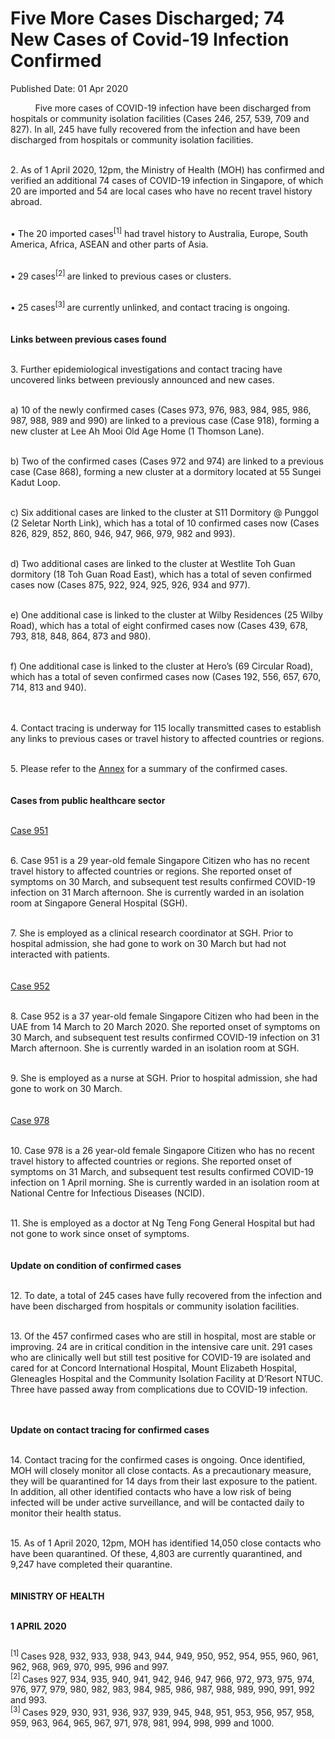 <html>
    <meta http-equiv="Content-Type" content="text/html; charset=utf-8"/>
    <meta charset="utf-8"/>
    <title>Five More Cases Discharged; 74 New Cases of Covid-19 Infection Confirmed</title>
    <body><h1>Five More Cases Discharged; 74 New Cases of Covid-19 Infection Confirmed</h1>
    <p>Published Date: 01 Apr 2020</p> &nbsp;&nbsp;&nbsp;&nbsp;&nbsp;&nbsp;&nbsp;&nbsp;&nbsp; Five more cases of COVID-19 infection have been discharged from hospitals or community isolation facilities (Cases 246, 257, 539, 709 and 827). In all, 245 have fully recovered from the infection and have been discharged from hospitals or community isolation facilities. 
<br>
 

<br>2.         As of 1 April 2020, 12pm, the Ministry of Health (MOH) has confirmed and verified an additional 74 cases of COVID-19 infection in Singapore, of which 20 are imported and 54 are local cases who have no recent travel history abroad. 
<br>
 

<br>•           The 20 imported cases<sup>[1]</sup> had travel history to Australia, Europe, South America, Africa, ASEAN and other parts of Asia.

<br>•           29 cases<sup>[2] </sup>are linked to previous cases or clusters.

<br>•           25 cases<sup>[3] </sup> are currently unlinked, and contact tracing is ongoing. 
<br>
<br> 
<br>
<strong>Links between previous cases found
</strong><br>
 

<br>3.         Further epidemiological investigations and contact tracing have uncovered links between previously announced and new cases.
<br>
 

<br>a)         10 of the newly confirmed cases (Cases 973, 976, 983, 984, 985, 986, 987, 988, 989 and 990) are linked to a previous case (Case 918), forming a new cluster at Lee Ah Mooi Old Age Home (1 Thomson Lane). 
<br>
 

<br>b)         Two of the confirmed cases (Cases 972 and 974) are linked to a previous case (Case 868), forming a new cluster at a dormitory located at 55 Sungei Kadut Loop.
<br>
 

<br>c)         Six additional cases are linked to the cluster at S11 Dormitory @ Punggol (2 Seletar North Link), which has a total of 10 confirmed cases now (Cases 826, 829, 852, 860, 946, 947, 966, 979, 982 and 993).
<br>
 

<br>d)         Two additional cases are linked to the cluster at Westlite Toh Guan dormitory (18 Toh Guan Road East), which has a total of seven confirmed cases now (Cases 875, 922, 924, 925, 926, 934 and 977).
<br>
 

<br>e)         One additional case is linked to the cluster at Wilby Residences (25 Wilby Road), which has a total of eight confirmed cases now (Cases 439, 678, 793, 818, 848, 864, 873 and 980). 
<br>
 

<br>f)          One additional case is linked to the cluster at Hero’s (69 Circular Road), which has a total of seven confirmed cases now (Cases 192, 556, 657, 670, 714, 813 and 940).
<br>
<br> 

<br>4.         Contact tracing is underway for 115 locally transmitted cases to establish any links to previous cases or travel history to affected countries or regions. 
<br>
 

<br>5.         Please refer to the <a title="Annex" href="/docs/librariesprovider5/pressroom/annex1-4.pdf?sfvrsn=92ca5f96_2">Annex</a>&nbsp;for a summary of the confirmed cases. 
<br>
<br> 
<br>
<strong>Cases from public healthcare sector
</strong><br>
 

<br><u>Case 951</u> <br>
 

<br>6.         Case 951 is a 29 year-old female Singapore Citizen who has no recent travel history to affected countries or regions. She reported onset of symptoms on 30 March, and subsequent test results confirmed COVID-19 infection on 31 March afternoon. She is currently warded in an isolation room at Singapore General Hospital (SGH). 
<br>
 

<br>7.         She is employed as a clinical research coordinator at SGH. Prior to hospital admission, she had gone to work on 30 March but had not interacted with patients. 
<br>
<br> 
<br>
<u>Case 952</u> <br>
 

<br>8.         Case 952 is a 37 year-old female Singapore Citizen who had been in the UAE from 14 March to 20 March 2020. She reported onset of symptoms on 30 March, and subsequent test results confirmed COVID-19 infection on 31 March afternoon. She is currently warded in an isolation room at SGH. 
<br>
 
<br>
9.         She is employed as a nurse at SGH. Prior to hospital admission, she had gone to work on 30 March. 
<br>
 
<br>
<br><u>Case 978</u>
<br>
 

<br>10.        Case 978 is a 26 year-old female Singapore Citizen who has no recent travel history to affected countries or regions. She reported onset of symptoms on 31 March, and subsequent test results confirmed COVID-19 infection on 1 April morning. She is currently warded in an isolation room at National Centre for Infectious Diseases (NCID). 
<br>
 

<br>11.        She is employed as a doctor at Ng Teng Fong General Hospital but had not gone to work since onset of symptoms. 
<br>
<br> 
<br>
<strong>Update on condition of confirmed cases
</strong><br>
 

<br>12.        To date, a total of 245 cases have fully recovered from the infection and have been discharged from hospitals or community isolation facilities. <br>
 
<br>
13.        Of the 457 confirmed cases who are still in hospital, most are stable or improving. 24 are in critical condition in the intensive care unit. 291 cases who are clinically well but still test positive for COVID-19 are isolated and cared for at Concord International Hospital, Mount Elizabeth Hospital, Gleneagles Hospital and the Community Isolation Facility at D’Resort NTUC. Three have passed away from complications due to COVID-19 infection.
<br>
<br> 

<br><strong>Update on contact tracing for confirmed cases 
</strong><br>
 

<br>14.        Contact tracing for the confirmed cases is ongoing. Once identified, MOH will closely monitor all close contacts. As a precautionary measure, they will be quarantined for 14 days from their last exposure to the patient. In addition, all other identified contacts who have a low risk of being infected will be under active surveillance, and will be contacted daily to monitor their health status. <br>
 
<br>
15.        As of 1 April 2020, 12pm, MOH has identified 14,050 close contacts who have been quarantined. Of these, 4,803 are currently quarantined, and 9,247 have completed their quarantine.
<br>
 

 
<br>
<br><strong>MINISTRY OF HEALTH

<br>1 APRIL 2020
</strong><br>
 

<sup><br>[1] </sup>Cases 928, 932, 933, 938, 943, 944, 949, 950, 952, 954, 955, 960, 961, 962, 968, 969, 970, 995, 996 and 997.
<br>
<sup>[2] </sup> Cases 927, 934, 935, 940, 941, 942, 946, 947, 966, 972, 973, 975, 974, 976, 977, 979, 980, 982, 983, 984, 985, 986, 987, 988, 989, 990, 991, 992 and 993.
<br>
<sup>[3] </sup>Cases 929, 930, 931, 936, 937, 939, 945, 948, 951, 953, 956, 957, 958, 959, 963, 964, 965, 967, 971, 978, 981,  994, 998, 999 and 1000.
<br></body>
</html>
